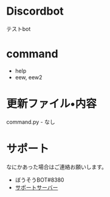 # Discordbot
テストbot
# command
* help
* eew, eew2
# 更新ファイル•内容
command.py - なし
# サポート
なにかあった場合はご連絡お願いします。
* ぼうそうBOT#8380
* [サポートサーバー](https://discord.gg/3VFpmSEugD)
